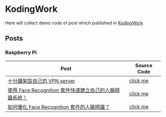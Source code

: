 # KodingWork
Here will collect demo code of post which published in [KodingWork](https://koding.work)

## Posts

### Raspberry Pi
| Post                                                                                                                           | Source Code                                          |
| ------------------------------------------------------------------------------------------------------------------------------ | ---------------------------------------------------- |
| [十分鐘架設自己的 VPN server](https://koding.work/10-minutes-build-vpn-server/)                                                | [click me](raspberry_pi/10-minutes-build-vpn-server) |
| [使用 Face Recognition 套件快速建立自己的人臉辨識系統！](https://koding.work/use-face-recognition-lib-to-do-face-recognition/) | [click me](deep_learning/face_recognition)           |
| [如何優化 Face Recognition 套件的人臉辨識？](https://koding.work/how-to-optimize-face-recognition-lib/)                        | [click me](deep_learning/face_recognition)           |